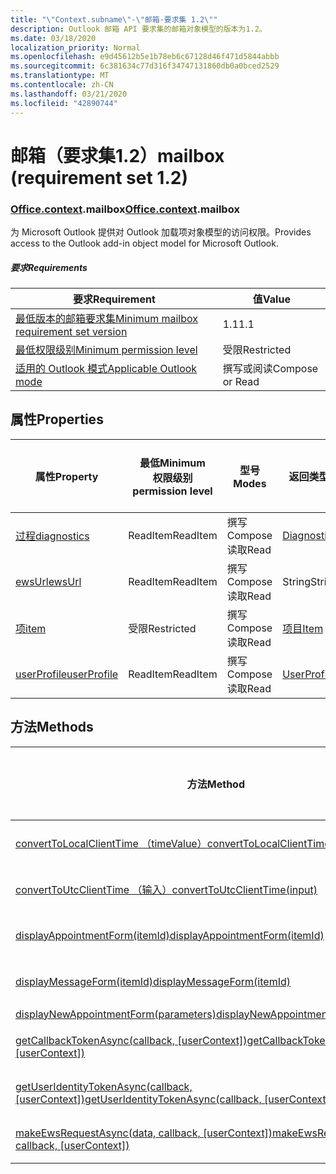 ```yaml
---
title: "\"Context.subname\"-\"邮箱-要求集 1.2\""
description: Outlook 邮箱 API 要求集的邮箱对象模型的版本为1.2。
ms.date: 03/18/2020
localization_priority: Normal
ms.openlocfilehash: e9d45612b5e1b78eb6c67128d46f471d5844abbb
ms.sourcegitcommit: 6c381634c77d316f34747131860db0a0bced2529
ms.translationtype: MT
ms.contentlocale: zh-CN
ms.lasthandoff: 03/21/2020
ms.locfileid: "42890744"
---
```

# <a name="mailbox-requirement-set-12"></a><span data-ttu-id="34dcd-103">邮箱（要求集1.2）</span><span class="sxs-lookup"><span data-stu-id="34dcd-103">mailbox (requirement set 1.2)</span></span>

### <a name="officecontextmailbox"></a><span data-ttu-id="34dcd-104">[Office](office.md)[.context](office.context.md).mailbox</span><span class="sxs-lookup"><span data-stu-id="34dcd-104">[Office](office.md)[.context](office.context.md).mailbox</span></span>

<span data-ttu-id="34dcd-105">为 Microsoft Outlook 提供对 Outlook 加载项对象模型的访问权限。</span><span class="sxs-lookup"><span data-stu-id="34dcd-105">Provides access to the Outlook add-in object model for Microsoft Outlook.</span></span>

##### <a name="requirements"></a><span data-ttu-id="34dcd-106">要求</span><span class="sxs-lookup"><span data-stu-id="34dcd-106">Requirements</span></span>

|<span data-ttu-id="34dcd-107">要求</span><span class="sxs-lookup"><span data-stu-id="34dcd-107">Requirement</span></span>| <span data-ttu-id="34dcd-108">值</span><span class="sxs-lookup"><span data-stu-id="34dcd-108">Value</span></span>|
|---|---|
|[<span data-ttu-id="34dcd-109">最低版本的邮箱要求集</span><span class="sxs-lookup"><span data-stu-id="34dcd-109">Minimum mailbox requirement set version</span></span>](../../requirement-sets/outlook-api-requirement-sets.md)| <span data-ttu-id="34dcd-110">1.1</span><span class="sxs-lookup"><span data-stu-id="34dcd-110">1.1</span></span>|
|[<span data-ttu-id="34dcd-111">最低权限级别</span><span class="sxs-lookup"><span data-stu-id="34dcd-111">Minimum permission level</span></span>](../../../outlook/understanding-outlook-add-in-permissions.md)| <span data-ttu-id="34dcd-112">受限</span><span class="sxs-lookup"><span data-stu-id="34dcd-112">Restricted</span></span>|
|[<span data-ttu-id="34dcd-113">适用的 Outlook 模式</span><span class="sxs-lookup"><span data-stu-id="34dcd-113">Applicable Outlook mode</span></span>](../../../outlook/outlook-add-ins-overview.md#extension-points)| <span data-ttu-id="34dcd-114">撰写或阅读</span><span class="sxs-lookup"><span data-stu-id="34dcd-114">Compose or Read</span></span>|

## <a name="properties"></a><span data-ttu-id="34dcd-115">属性</span><span class="sxs-lookup"><span data-stu-id="34dcd-115">Properties</span></span>

| <span data-ttu-id="34dcd-116">属性</span><span class="sxs-lookup"><span data-stu-id="34dcd-116">Property</span></span> | <span data-ttu-id="34dcd-117">最低</span><span class="sxs-lookup"><span data-stu-id="34dcd-117">Minimum</span></span><br><span data-ttu-id="34dcd-118">权限级别</span><span class="sxs-lookup"><span data-stu-id="34dcd-118">permission level</span></span> | <span data-ttu-id="34dcd-119">型号</span><span class="sxs-lookup"><span data-stu-id="34dcd-119">Modes</span></span> | <span data-ttu-id="34dcd-120">返回类型</span><span class="sxs-lookup"><span data-stu-id="34dcd-120">Return type</span></span> | <span data-ttu-id="34dcd-121">最低</span><span class="sxs-lookup"><span data-stu-id="34dcd-121">Minimum</span></span><br><span data-ttu-id="34dcd-122">要求集</span><span class="sxs-lookup"><span data-stu-id="34dcd-122">requirement set</span></span> |
|---|---|---|---|:---:|
| [<span data-ttu-id="34dcd-123">过程</span><span class="sxs-lookup"><span data-stu-id="34dcd-123">diagnostics</span></span>](/javascript/api/outlook/office.mailbox?view=outlook-js-1.2#diagnostics) | <span data-ttu-id="34dcd-124">ReadItem</span><span class="sxs-lookup"><span data-stu-id="34dcd-124">ReadItem</span></span> | <span data-ttu-id="34dcd-125">撰写</span><span class="sxs-lookup"><span data-stu-id="34dcd-125">Compose</span></span><br><span data-ttu-id="34dcd-126">读取</span><span class="sxs-lookup"><span data-stu-id="34dcd-126">Read</span></span> | [<span data-ttu-id="34dcd-127">Diagnostics</span><span class="sxs-lookup"><span data-stu-id="34dcd-127">Diagnostics</span></span>](/javascript/api/outlook/office.diagnostics?view=outlook-js-1.2) | [<span data-ttu-id="34dcd-128">1.1</span><span class="sxs-lookup"><span data-stu-id="34dcd-128">1.1</span></span>](../requirement-set-1.1/outlook-requirement-set-1.1.md) |
| [<span data-ttu-id="34dcd-129">ewsUrl</span><span class="sxs-lookup"><span data-stu-id="34dcd-129">ewsUrl</span></span>](/javascript/api/outlook/office.mailbox?view=outlook-js-1.2#ewsurl) | <span data-ttu-id="34dcd-130">ReadItem</span><span class="sxs-lookup"><span data-stu-id="34dcd-130">ReadItem</span></span> | <span data-ttu-id="34dcd-131">撰写</span><span class="sxs-lookup"><span data-stu-id="34dcd-131">Compose</span></span><br><span data-ttu-id="34dcd-132">读取</span><span class="sxs-lookup"><span data-stu-id="34dcd-132">Read</span></span> | <span data-ttu-id="34dcd-133">String</span><span class="sxs-lookup"><span data-stu-id="34dcd-133">String</span></span> | [<span data-ttu-id="34dcd-134">1.1</span><span class="sxs-lookup"><span data-stu-id="34dcd-134">1.1</span></span>](../requirement-set-1.1/outlook-requirement-set-1.1.md) |
| [<span data-ttu-id="34dcd-135">项</span><span class="sxs-lookup"><span data-stu-id="34dcd-135">item</span></span>](office.context.mailbox.item.md) | <span data-ttu-id="34dcd-136">受限</span><span class="sxs-lookup"><span data-stu-id="34dcd-136">Restricted</span></span> | <span data-ttu-id="34dcd-137">撰写</span><span class="sxs-lookup"><span data-stu-id="34dcd-137">Compose</span></span><br><span data-ttu-id="34dcd-138">读取</span><span class="sxs-lookup"><span data-stu-id="34dcd-138">Read</span></span> | [<span data-ttu-id="34dcd-139">项目</span><span class="sxs-lookup"><span data-stu-id="34dcd-139">Item</span></span>](/javascript/api/outlook/office.item?view=outlook-js-1.2) | [<span data-ttu-id="34dcd-140">1.1</span><span class="sxs-lookup"><span data-stu-id="34dcd-140">1.1</span></span>](../requirement-set-1.1/outlook-requirement-set-1.1.md) |
| [<span data-ttu-id="34dcd-141">userProfile</span><span class="sxs-lookup"><span data-stu-id="34dcd-141">userProfile</span></span>](/javascript/api/outlook/office.mailbox?view=outlook-js-1.2#userprofile) | <span data-ttu-id="34dcd-142">ReadItem</span><span class="sxs-lookup"><span data-stu-id="34dcd-142">ReadItem</span></span> | <span data-ttu-id="34dcd-143">撰写</span><span class="sxs-lookup"><span data-stu-id="34dcd-143">Compose</span></span><br><span data-ttu-id="34dcd-144">读取</span><span class="sxs-lookup"><span data-stu-id="34dcd-144">Read</span></span> | [<span data-ttu-id="34dcd-145">UserProfile</span><span class="sxs-lookup"><span data-stu-id="34dcd-145">UserProfile</span></span>](/javascript/api/outlook/office.userprofile?view=outlook-js-1.2) | [<span data-ttu-id="34dcd-146">1.1</span><span class="sxs-lookup"><span data-stu-id="34dcd-146">1.1</span></span>](../requirement-set-1.1/outlook-requirement-set-1.1.md) |

## <a name="methods"></a><span data-ttu-id="34dcd-147">方法</span><span class="sxs-lookup"><span data-stu-id="34dcd-147">Methods</span></span>

| <span data-ttu-id="34dcd-148">方法</span><span class="sxs-lookup"><span data-stu-id="34dcd-148">Method</span></span> | <span data-ttu-id="34dcd-149">最低</span><span class="sxs-lookup"><span data-stu-id="34dcd-149">Minimum</span></span><br><span data-ttu-id="34dcd-150">权限级别</span><span class="sxs-lookup"><span data-stu-id="34dcd-150">permission level</span></span> | <span data-ttu-id="34dcd-151">型号</span><span class="sxs-lookup"><span data-stu-id="34dcd-151">Modes</span></span> | <span data-ttu-id="34dcd-152">最低</span><span class="sxs-lookup"><span data-stu-id="34dcd-152">Minimum</span></span><br><span data-ttu-id="34dcd-153">要求集</span><span class="sxs-lookup"><span data-stu-id="34dcd-153">requirement set</span></span> |
|---|---|---|:---:|
| [<span data-ttu-id="34dcd-154">convertToLocalClientTime （timeValue）</span><span class="sxs-lookup"><span data-stu-id="34dcd-154">convertToLocalClientTime(timeValue)</span></span>](/javascript/api/outlook/office.mailbox?view=outlook-js-1.2#converttolocalclienttime-timevalue-) | <span data-ttu-id="34dcd-155">ReadItem</span><span class="sxs-lookup"><span data-stu-id="34dcd-155">ReadItem</span></span> | <span data-ttu-id="34dcd-156">撰写</span><span class="sxs-lookup"><span data-stu-id="34dcd-156">Compose</span></span><br><span data-ttu-id="34dcd-157">读取</span><span class="sxs-lookup"><span data-stu-id="34dcd-157">Read</span></span> | [<span data-ttu-id="34dcd-158">1.1</span><span class="sxs-lookup"><span data-stu-id="34dcd-158">1.1</span></span>](../requirement-set-1.1/outlook-requirement-set-1.1.md) |
| [<span data-ttu-id="34dcd-159">convertToUtcClientTime （输入）</span><span class="sxs-lookup"><span data-stu-id="34dcd-159">convertToUtcClientTime(input)</span></span>](/javascript/api/outlook/office.mailbox?view=outlook-js-1.2#converttoutcclienttime-input-) | <span data-ttu-id="34dcd-160">ReadItem</span><span class="sxs-lookup"><span data-stu-id="34dcd-160">ReadItem</span></span> | <span data-ttu-id="34dcd-161">撰写</span><span class="sxs-lookup"><span data-stu-id="34dcd-161">Compose</span></span><br><span data-ttu-id="34dcd-162">读取</span><span class="sxs-lookup"><span data-stu-id="34dcd-162">Read</span></span> | [<span data-ttu-id="34dcd-163">1.1</span><span class="sxs-lookup"><span data-stu-id="34dcd-163">1.1</span></span>](../requirement-set-1.1/outlook-requirement-set-1.1.md) |
| [<span data-ttu-id="34dcd-164">displayAppointmentForm(itemId)</span><span class="sxs-lookup"><span data-stu-id="34dcd-164">displayAppointmentForm(itemId)</span></span>](/javascript/api/outlook/office.mailbox?view=outlook-js-1.2#displayappointmentform-itemid-) | <span data-ttu-id="34dcd-165">ReadItem</span><span class="sxs-lookup"><span data-stu-id="34dcd-165">ReadItem</span></span> | <span data-ttu-id="34dcd-166">撰写</span><span class="sxs-lookup"><span data-stu-id="34dcd-166">Compose</span></span><br><span data-ttu-id="34dcd-167">读取</span><span class="sxs-lookup"><span data-stu-id="34dcd-167">Read</span></span> | [<span data-ttu-id="34dcd-168">1.1</span><span class="sxs-lookup"><span data-stu-id="34dcd-168">1.1</span></span>](../requirement-set-1.1/outlook-requirement-set-1.1.md) |
| [<span data-ttu-id="34dcd-169">displayMessageForm(itemId)</span><span class="sxs-lookup"><span data-stu-id="34dcd-169">displayMessageForm(itemId)</span></span>](/javascript/api/outlook/office.mailbox?view=outlook-js-1.2#displaymessageform-itemid-) | <span data-ttu-id="34dcd-170">ReadItem</span><span class="sxs-lookup"><span data-stu-id="34dcd-170">ReadItem</span></span> | <span data-ttu-id="34dcd-171">撰写</span><span class="sxs-lookup"><span data-stu-id="34dcd-171">Compose</span></span><br><span data-ttu-id="34dcd-172">读取</span><span class="sxs-lookup"><span data-stu-id="34dcd-172">Read</span></span> | [<span data-ttu-id="34dcd-173">1.1</span><span class="sxs-lookup"><span data-stu-id="34dcd-173">1.1</span></span>](../requirement-set-1.1/outlook-requirement-set-1.1.md) |
| [<span data-ttu-id="34dcd-174">displayNewAppointmentForm(parameters)</span><span class="sxs-lookup"><span data-stu-id="34dcd-174">displayNewAppointmentForm(parameters)</span></span>](/javascript/api/outlook/office.mailbox?view=outlook-js-1.2#displaynewappointmentform-parameters-) | <span data-ttu-id="34dcd-175">ReadItem</span><span class="sxs-lookup"><span data-stu-id="34dcd-175">ReadItem</span></span> | <span data-ttu-id="34dcd-176">读取</span><span class="sxs-lookup"><span data-stu-id="34dcd-176">Read</span></span> | [<span data-ttu-id="34dcd-177">1.1</span><span class="sxs-lookup"><span data-stu-id="34dcd-177">1.1</span></span>](../requirement-set-1.1/outlook-requirement-set-1.1.md) |
| <span data-ttu-id="34dcd-178">[getCallbackTokenAsync(callback, [userContext])](/javascript/api/outlook/office.mailbox?view=outlook-js-1.2#getcallbacktokenasync-callback--usercontext-)</span><span class="sxs-lookup"><span data-stu-id="34dcd-178">[getCallbackTokenAsync(callback, [userContext])](/javascript/api/outlook/office.mailbox?view=outlook-js-1.2#getcallbacktokenasync-callback--usercontext-)</span></span> | <span data-ttu-id="34dcd-179">ReadItem</span><span class="sxs-lookup"><span data-stu-id="34dcd-179">ReadItem</span></span> | <span data-ttu-id="34dcd-180">撰写</span><span class="sxs-lookup"><span data-stu-id="34dcd-180">Compose</span></span><br><span data-ttu-id="34dcd-181">读取</span><span class="sxs-lookup"><span data-stu-id="34dcd-181">Read</span></span> | [<span data-ttu-id="34dcd-182">1.3</span><span class="sxs-lookup"><span data-stu-id="34dcd-182">1.3</span></span>](../requirement-set-1.3/outlook-requirement-set-1.3.md)<br>[<span data-ttu-id="34dcd-183">1.1</span><span class="sxs-lookup"><span data-stu-id="34dcd-183">1.1</span></span>](../requirement-set-1.1/outlook-requirement-set-1.1.md) |
| <span data-ttu-id="34dcd-184">[getUserIdentityTokenAsync(callback, [userContext])](/javascript/api/outlook/office.mailbox?view=outlook-js-1.2#getuseridentitytokenasync-callback--usercontext-)</span><span class="sxs-lookup"><span data-stu-id="34dcd-184">[getUserIdentityTokenAsync(callback, [userContext])](/javascript/api/outlook/office.mailbox?view=outlook-js-1.2#getuseridentitytokenasync-callback--usercontext-)</span></span> | <span data-ttu-id="34dcd-185">ReadItem</span><span class="sxs-lookup"><span data-stu-id="34dcd-185">ReadItem</span></span> | <span data-ttu-id="34dcd-186">撰写</span><span class="sxs-lookup"><span data-stu-id="34dcd-186">Compose</span></span><br><span data-ttu-id="34dcd-187">读取</span><span class="sxs-lookup"><span data-stu-id="34dcd-187">Read</span></span> | [<span data-ttu-id="34dcd-188">1.1</span><span class="sxs-lookup"><span data-stu-id="34dcd-188">1.1</span></span>](../requirement-set-1.1/outlook-requirement-set-1.1.md) |
| <span data-ttu-id="34dcd-189">[makeEwsRequestAsync(data, callback, [userContext])](/javascript/api/outlook/office.mailbox?view=outlook-js-1.2#makeewsrequestasync-data--callback--usercontext-)</span><span class="sxs-lookup"><span data-stu-id="34dcd-189">[makeEwsRequestAsync(data, callback, [userContext])](/javascript/api/outlook/office.mailbox?view=outlook-js-1.2#makeewsrequestasync-data--callback--usercontext-)</span></span> | <span data-ttu-id="34dcd-190">ReadWriteMailbox</span><span class="sxs-lookup"><span data-stu-id="34dcd-190">ReadWriteMailbox</span></span> | <span data-ttu-id="34dcd-191">撰写</span><span class="sxs-lookup"><span data-stu-id="34dcd-191">Compose</span></span><br><span data-ttu-id="34dcd-192">读取</span><span class="sxs-lookup"><span data-stu-id="34dcd-192">Read</span></span> | [<span data-ttu-id="34dcd-193">1.1</span><span class="sxs-lookup"><span data-stu-id="34dcd-193">1.1</span></span>](../requirement-set-1.1/outlook-requirement-set-1.1.md) |
